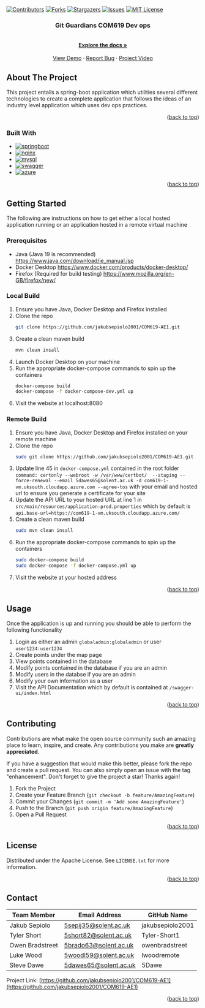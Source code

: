 

<!-- Improved compatibility of back to top link: See: https://github.com/othneildrew/Best-README-Template/pull/73 -->
<a name="readme-top"></a>
<!--
*** Thanks for checking out the Best-README-Template. If you have a suggestion
*** that would make this better, please fork the repo and create a pull request
*** or simply open an issue with the tag "enhancement".
*** Don't forget to give the project a star!
*** Thanks again! Now go create something AMAZING! :D
-->



<!-- PROJECT SHIELDS -->
<!--
*** I'm using markdown "reference style" links for readability.
*** Reference links are enclosed in brackets [ ] instead of parentheses ( ).
*** See the bottom of this document for the declaration of the reference variables
*** for contributors-url, forks-url, etc. This is an optional, concise syntax you may use.
*** https://www.markdownguide.org/basic-syntax/#reference-style-links
-->
[![Contributors][contributors-shield]][contributors-url]
[![Forks][forks-shield]][forks-url]
[![Stargazers][stars-shield]][stars-url]
[![Issues][issues-shield]][issues-url]
[![MIT License][license-shield]][license-url]





<h3 align="center">Git Guardians COM619 Dev ops</h3>

  <p align="center">
    <br />
    <a href="https://github.com/jakubsepiolo2001/COM619-AE1/wiki"><strong>Explore the docs »</strong></a>
    <br />
    <br />
    <a href="https://com619-1-vm.uksouth.cloudapp.azure.com/">View Demo</a>
    ·
    <a href="https://github.com/jakubsepiolo2001/COM619-AE1/issues">Report Bug</a>
    ·
    <a href="https://www.youtube.com/watch?v=Lop1XAx9JyA">Project Video</a>
  </p>
</div>







<!-- ABOUT THE PROJECT -->
## About The Project

   This project entails a spring-boot application which utilities several different technologies to create a complete application that follows the ideas of an industry level application which uses dev ops practices.

<p align="right">(<a href="#readme-top">back to top</a>)</p>



### Built With

* [![springboot][spring.io]][spring-url]
* [![nginx][nginx.com]][nginx-url]
* [![mysql][mysql.com]][mysql-url]
* [![swagger][swagger.io]][swagger-url]
* [![azure][azure.com]][azure-url]
<p align="right">(<a href="#readme-top">back to top</a>)</p>



<!-- GETTING STARTED -->
## Getting Started

The following are instructions on how to get either a local hosted application running or an application hosted in a remote virtual machine

### Prerequisites

* Java (Java 19 is recommended)
  https://www.java.com/download/ie_manual.jsp
 * Docker Desktop 
 https://www.docker.com/products/docker-desktop/
 * Firefox (Required for build testing)
 https://www.mozilla.org/en-GB/firefox/new/
 

### Local Build

1. Ensure you have Java, Docker Desktop and Firefox installed
2. Clone the repo
   ```sh
   git clone https://github.com/jakubsepiolo2001/COM619-AE1.git
   ```
3. Create a clean maven build
   ```sh
   mvn clean insall
   ```
4. Launch Docker Desktop on your machine
5. Run the appropriate docker-compose commands to spin up the containers
   ```sh
   docker-compose build
   docker-compose -f docker-compose-dev.yml up
   ```
6. Visit the website at localhost:8080

### Remote Build

1. Ensure you have Java, Docker Desktop and Firefox installed on your remote machine
2. Clone the repo
   ```sh
   sudo git clone https://github.com/jakubsepiolo2001/COM619-AE1.git
   ```
3. Update line 45 in `docker-compose.yml` contained in the root folder ``
   command: certonly --webroot -w /var/www/certbot/  --staging --force-renewal --email 5dawes65@solent.ac.uk -d com619-1-vm.uksouth.cloudapp.azure.com --agree-tos
   `` with your email and hosted url to ensure you generate a certificate for your site
  4. Update the API URL to your hosted URL at line 1 in `src/main/resources/application-prod.properties` which by default is `api.base-url=https://com619-1-vm.uksouth.cloudapp.azure.com/`
5. Create a clean maven build
   ```sh
   sudo mvn clean insall
   ```
6. Run the appropriate docker-compose commands to spin up the containers
   ```sh
   sudo docker-compose build
   sudo docker-compose -f docker-compose.yml up
   ```
7. Visit the website at your hosted address

<p align="right">(<a href="#readme-top">back to top</a>)</p>



<!-- USAGE EXAMPLES -->
## Usage

Once the application is up and running you should be able to perform the following functionality

 1. Login as either an admin `globaladmin:globaladmin` or user `user1234:user1234`
 2. Create points under the map page
 3. View points contained in the database
 4. Modify points contained in the database if you are an admin
 5. Modify users in the databse if you are an admin
 6. Modify your own information as a user
 7. Visit the API Documentation which by default is contained at `/swagger-ui/index.html`

<p align="right">(<a href="#readme-top">back to top</a>)</p>


<!-- CONTRIBUTING -->
## Contributing

Contributions are what make the open source community such an amazing place to learn, inspire, and create. Any contributions you make are **greatly appreciated**.

If you have a suggestion that would make this better, please fork the repo and create a pull request. You can also simply open an issue with the tag "enhancement".
Don't forget to give the project a star! Thanks again!

1. Fork the Project
2. Create your Feature Branch (`git checkout -b feature/AmazingFeature`)
3. Commit your Changes (`git commit -m 'Add some AmazingFeature'`)
4. Push to the Branch (`git push origin feature/AmazingFeature`)
5. Open a Pull Request

<p align="right">(<a href="#readme-top">back to top</a>)</p>



<!-- LICENSE -->
## License

Distributed under the Apache License. See `LICENSE.txt` for more information.

<p align="right">(<a href="#readme-top">back to top</a>)</p>



<!-- CONTACT -->
## Contact

| Team Member | Email Address | GitHub Name |
| --------- | --------- | --------- |
| Jakub Sepiolo | 5sepij35@solent.ac.uk | jakubsepiolo2001 |
| Tyler Short | 5short82@solent.ac.uk | Tyler-Short1 |
| Owen Bradstreet | 5brado63@solent.ac.uk | owenbradstreet |
| Luke Wood | 5woodl59@solent.ac.uk | lwoodremote |
| Steve Dawe | 5dawes65@solent.ac.uk | 5Dawe |


Project Link: [https://github.com/jakubsepiolo2001/COM619-AE1](https://github.com/jakubsepiolo2001/COM619-AE1)

<p align="right">(<a href="#readme-top">back to top</a>)</p>


<!-- MARKDOWN LINKS & IMAGES -->
<!-- https://www.markdownguide.org/basic-syntax/#reference-style-links -->
[contributors-shield]: https://img.shields.io/github/contributors/jakubsepiolo2001/COM619-AE1.svg?style=for-the-badge
[contributors-url]: https://github.com/jakubsepiolo2001/COM619-AE1/graphs/contributors
[forks-shield]: https://img.shields.io/github/forks/github_username/repo_name.svg?style=for-the-badge
[forks-url]: https://github.com/jakubsepiolo2001/COM619-AE1/network/members
[stars-shield]: https://img.shields.io/github/stars/jakubsepiolo2001/COM619-AE1.svg?style=for-the-badge
[stars-url]: https://github.com/jakubsepiolo2001/COM619-AE1/stargazers
[issues-shield]: https://img.shields.io/github/issues/jakubsepiolo2001/COM619-AE1.svg?style=for-the-badge
[issues-url]: https://github.com/jakubsepiolo2001/COM619-AE1/issues
[license-shield]: https://img.shields.io/github/license/jakubsepiolo2001/COM619-AE1.svg?style=for-the-badge
[license-url]: https://github.com/jakubsepiolo2001/COM619-AE1/blob/master/LICENSE
[linkedin-shield]: https://img.shields.io/badge/-LinkedIn-black.svg?style=for-the-badge&logo=linkedin&colorB=555
[linkedin-url]: https://linkedin.com/in/linkedin_username
[product-screenshot]: images/screenshot.png
[spring.io]: https://img.shields.io/badge/springboot-000000?style=for-the-badge&logo=springboot&logoColor=green
[spring-url]: https://spring.io/
[nginx.com]: https://img.shields.io/badge/nginx-000000?style=for-the-badge&logo=nginx&logoColor=white
[nginx-url]: https://www.nginx.com/
[mysql.com]: https://img.shields.io/badge/MySQL-000000?style=for-the-badge&logo=mysql&logoColor=yellow
[mysql-url]: https://www.mysql.com/
[docker.com]: https://img.shields.io/badge/DOCKER-000000?style=for-the-badge&logo=docker&logoColor=blue
[docker-url]: https://www.docker.com/
[swagger.io]: https://img.shields.io/badge/openapi-000000?style=for-the-badge&logo=swagger&logoColor=lightgreen
[swagger-url]: https://swagger.io/
[azure.com]: https://img.shields.io/badge/azure-000000?style=for-the-badge&logo=microsoftazure&logoColor=lightblue
[azure-url]: https://azure.microsoft.com/en-gb


